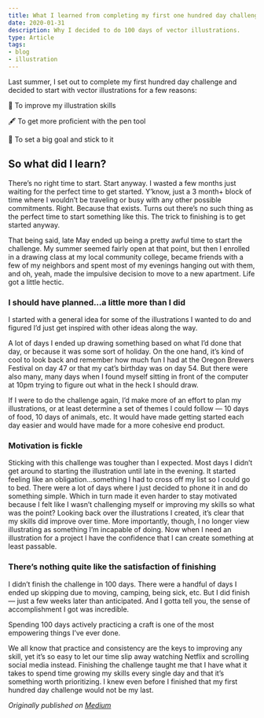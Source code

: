 ```yaml
---
title: What I learned from completing my first one hundred day challenge
date: 2020-01-31
description: Why I decided to do 100 days of vector illustrations.
type: Article
tags:
- blog
- illustration
---
```

Last summer, I set out to complete my first hundred day challenge and decided to start with vector illustrations for a few reasons:

🎨 To improve my illustration skills

🖋 To get more proficient with the pen tool

🎯 To set a big goal and stick to it

## So what did I learn?

There’s no right time to start. Start anyway.
I wasted a few months just waiting for the perfect time to get started. Y’know, just a 3 month+ block of time where I wouldn’t be traveling or busy with any other possible commitments. Right. Because that exists. Turns out there’s no such thing as the perfect time to start something like this. The trick to finishing is to get started anyway.

That being said, late May ended up being a pretty awful time to start the challenge. My summer seemed fairly open at that point, but then I enrolled in a drawing class at my local community college, became friends with a few of my neighbors and spent most of my evenings hanging out with them, and oh, yeah, made the impulsive decision to move to a new apartment. Life got a little hectic.

### I should have planned…a little more than I did

I started with a general idea for some of the illustrations I wanted to do and figured I’d just get inspired with other ideas along the way.

A lot of days I ended up drawing something based on what I’d done that day, or because it was some sort of holiday. On the one hand, it’s kind of cool to look back and remember how much fun I had at the Oregon Brewers Festival on day 47 or that my cat’s birthday was on day 54. But there were also many, many days when I found myself sitting in front of the computer at 10pm trying to figure out what in the heck I should draw.

If I were to do the challenge again, I’d make more of an effort to plan my illustrations, or at least determine a set of themes I could follow — 10 days of food, 10 days of animals, etc. It would have made getting started each day easier and would have made for a more cohesive end product.

### Motivation is fickle

Sticking with this challenge was tougher than I expected. Most days I didn’t get around to starting the illustration until late in the evening. It started feeling like an obligation…something I had to cross off my list so I could go to bed. There were a lot of days where I just decided to phone it in and do something simple. Which in turn made it even harder to stay motivated because I felt like I wasn’t challenging myself or improving my skills so what was the point? Looking back over the illustrations I created, it’s clear that my skills did improve over time. More importantly, though, I no longer view illustrating as something I’m incapable of doing. Now when I need an illustration for a project I have the confidence that I can create something at least passable.

### There’s nothing quite like the satisfaction of finishing

I didn’t finish the challenge in 100 days. There were a handful of days I ended up skipping due to moving, camping, being sick, etc. But I did finish — just a few weeks later than anticipated. And I gotta tell you, the sense of accomplishment I got was incredible.

Spending 100 days actively practicing a craft is one of the most empowering things I’ve ever done.

We all know that practice and consistency are the keys to improving any skill, yet it’s so easy to let our time slip away watching Netflix and scrolling social media instead. Finishing the challenge taught me that I have what it takes to spend time growing my skills every single day and that it’s something worth prioritizing. I knew even before I finished that my first hundred day challenge would not be my last.

*Originally published on [Medium](https://medium.com/@stacy.taylor/what-i-learned-from-completing-my-first-one-hundred-day-challenge-4065aab43406)*
